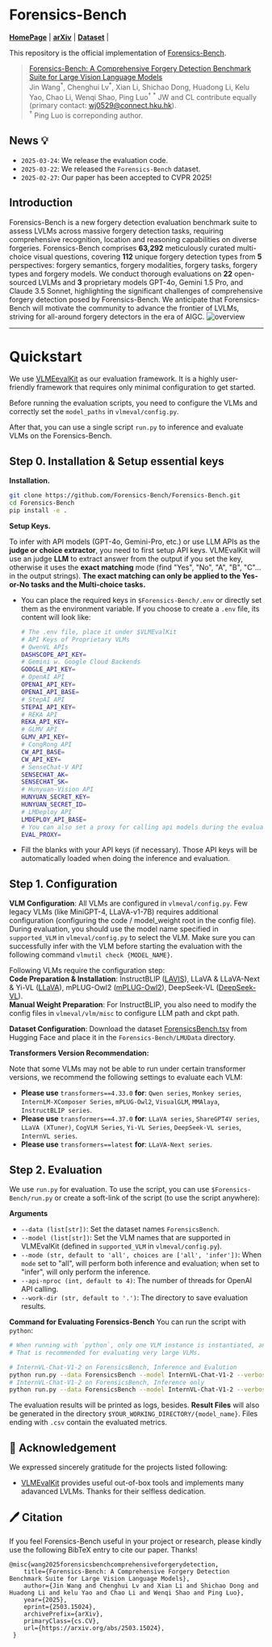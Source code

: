 # Forensics-Bench

<p align="left">
  <!-- <a href="#🚀-quick-start"><b>Quick Start</b></a> | -->
  <a href="https://forensics-bench.github.io/"><b>HomePage</b></a> |
  <a href="https://arxiv.org/abs/2503.15024"><b>arXiv</b></a> |
  <a href="https://huggingface.co/datasets/Forensics-bench/Forensics-bench"><b>Dataset</b></a> |
  <!-- <a href="#🖊️-citation"><b>Citation</b></a> <br> -->
</p>

This repository is the official implementation of [Forensics-Bench](https://arxiv.org/abs/2503.15024). 

> [Forensics-Bench: A Comprehensive Forgery Detection Benchmark Suite for Large Vision Language Models](https://arxiv.org/abs/2503.15024)  
> Jin Wang<sup>\*</sup>, Chenghui Lv<sup>\*</sup>, Xian Li, Shichao Dong, Huadong Li, Kelu Yao, Chao Li, Wenqi Shao, Ping Luo<sup>†</sup>
> <sup>\*</sup> JW and CL contribute equally (primary contact: <a href="mailto:wj0529@connect.hku.hk">wj0529@connect.hku.hk</a>).  
> <sup>†</sup> Ping Luo is correponding author. 

## News 💡

- `2025-03-24`: We release the evaluation code.
- `2025-03-22`: We released the `Forensics-Bench` dataset. 
- `2025-02-27`: Our paper has been accepted to CVPR 2025!

## Introduction
Forensics-Bench is a new forgery detection evaluation benchmark suite to assess LVLMs across massive forgery detection tasks, requiring comprehensive recognition, location and reasoning capabilities on diverse forgeries. Forensics-Bench comprises <b>63,292</b> meticulously curated multi-choice visual questions, covering <b>112</b> unique forgery detection types from <b>5</b> perspectives: forgery semantics, forgery modalities, forgery tasks, forgery types and forgery models. We conduct thorough evaluations on <b>22</b> open-sourced LVLMs and <b>3</b> proprietary models GPT-4o, Gemini 1.5 Pro, and Claude 3.5 Sonnet, highlighting the significant challenges of comprehensive forgery detection posed by Forensics-Bench. We anticipate that Forensics-Bench will motivate the community to advance the frontier of LVLMs, striving for all-around forgery detectors in the era of AIGC.
![overview](assets/FDBENCH2.png)

---

# Quickstart

We use [VLMEevalKit](https://github.com/open-compass/VLMEvalKit) as our evaluation framework. It is a highly user-friendly framework that requires only minimal configuration to get started.

Before running the evaluation scripts, you need to configure the VLMs and correctly set the `model_paths` in `vlmeval/config.py`.

After that, you can use a single script `run.py` to inference and evaluate VLMs on the Forensics-Bench.

## Step 0. Installation & Setup essential keys

**Installation.**

```bash
git clone https://github.com/Forensics-Bench/Forensics-Bench.git
cd Forensics-Bench
pip install -e .
```

**Setup Keys.**

To infer with API models (GPT-4o, Gemini-Pro, etc.) or use LLM APIs as the **judge or choice extractor**, you need to first setup API keys. VLMEvalKit will use an judge **LLM** to extract answer from the output if you set the key, otherwise it uses the **exact matching** mode (find "Yes", "No", "A", "B", "C"... in the output strings). **The exact matching can only be applied to the Yes-or-No tasks and the Multi-choice tasks.**

- You can place the required keys in `$Forensics-Bench/.env` or directly set them as the environment variable. If you choose to create a `.env` file, its content will look like:

  ```bash
  # The .env file, place it under $VLMEvalKit
  # API Keys of Proprietary VLMs
  # QwenVL APIs
  DASHSCOPE_API_KEY=
  # Gemini w. Google Cloud Backends
  GOOGLE_API_KEY=
  # OpenAI API
  OPENAI_API_KEY=
  OPENAI_API_BASE=
  # StepAI API
  STEPAI_API_KEY=
  # REKA API
  REKA_API_KEY=
  # GLMV API
  GLMV_API_KEY=
  # CongRong API
  CW_API_BASE=
  CW_API_KEY=
  # SenseChat-V API
  SENSECHAT_AK=
  SENSECHAT_SK=
  # Hunyuan-Vision API
  HUNYUAN_SECRET_KEY=
  HUNYUAN_SECRET_ID=
  # LMDeploy API
  LMDEPLOY_API_BASE=
  # You can also set a proxy for calling api models during the evaluation stage
  EVAL_PROXY=
  ```

- Fill the blanks with your API keys (if necessary). Those API keys will be automatically loaded when doing the inference and evaluation.

## Step 1. Configuration

**VLM Configuration**: All VLMs are configured in `vlmeval/config.py`. Few legacy VLMs (like MiniGPT-4, LLaVA-v1-7B) requires additional configuration (configuring the code / model_weight root in the config file). During evaluation, you should use the model name specified in `supported_VLM` in `vlmeval/config.py` to select the VLM. Make sure you can successfully infer with the VLM before starting the evaluation with the following command `vlmutil check {MODEL_NAME}`.

Following VLMs require the configuration step:  
**Code Preparation & Installation**: InstructBLIP ([LAVIS](https://github.com/salesforce/LAVIS)), LLaVA & LLaVA-Next & Yi-VL ([LLaVA](https://github.com/haotian-liu/LLaVA)), mPLUG-Owl2 ([mPLUG-Owl2](https://github.com/X-PLUG/mPLUG-Owl/tree/main/mPLUG-Owl2)), DeepSeek-VL ([DeepSeek-VL](https://github.com/deepseek-ai/DeepSeek-VL)).  
**Manual Weight Preparation**: For InstructBLIP, you also need to modify the config files in `vlmeval/vlm/misc` to configure LLM path and ckpt path.

**Dataset Configuration**: Download the dataset [ForensicsBench.tsv](https://huggingface.co/datasets/Forensics-bench/Forensics-bench) from Hugging Face and place it in the `Forensics-Bench/LMUData` directory.

**Transformers Version Recommendation:**

Note that some VLMs may not be able to run under certain transformer versions, we recommend the following settings to evaluate each VLM:

- **Please use** `transformers==4.33.0` **for**: `Qwen series`, `Monkey series`, `InternLM-XComposer Series`, `mPLUG-Owl2`, `VisualGLM`, `MMAlaya`, `InstructBLIP series`.
- **Please use** `transformers==4.37.0` **for**: `LLaVA series`, `ShareGPT4V series`, `LLaVA (XTuner)`, `CogVLM Series`, `Yi-VL Series`, `DeepSeek-VL series`, `InternVL series`.
- **Please use** `transformers==latest` **for**: `LLaVA-Next series`.

## Step 2. Evaluation

We use `run.py` for evaluation. To use the script, you can use `$Forensics-Bench/run.py` or create a soft-link of the script (to use the script anywhere):

**Arguments** 

- `--data (list[str])`: Set the dataset names `ForensicsBench`.
- `--model (list[str])`: Set the VLM names that are supported in VLMEvalKit (defined in `supported_VLM` in `vlmeval/config.py`).
- `--mode (str, default to 'all', choices are ['all', 'infer'])`: When `mode` set to "all", will perform both inference and evaluation; when set to "infer", will only perform the inference.
- `--api-nproc (int, default to 4)`: The number of threads for OpenAI API calling.
- `--work-dir (str, default to '.')`: The directory to save evaluation results.

**Command for Evaluating Forensics-Bench**
You can run the script with `python`:

```bash
# When running with `python`, only one VLM instance is instantiated, and it might use multiple GPUs (depending on its default behavior).
# That is recommended for evaluating very large VLMs.

# InternVL-Chat-V1-2 on ForensicsBench, Inference and Evalution
python run.py --data ForensicsBench --model InternVL-Chat-V1-2 --verbose
# InternVL-Chat-V1-2 on ForensicsBench, Inference only
python run.py --data ForensicsBench --model InternVL-Chat-V1-2 --verbose --mode infer
```

The evaluation results will be printed as logs, besides. **Result Files** will also be generated in the directory `$YOUR_WORKING_DIRECTORY/{model_name}`. Files ending with `.csv` contain the evaluated metrics.

## 💐 Acknowledgement

We expressed sincerely gratitude for the projects listed following:

- [VLMEvalKit](https://github.com/open-compass/VLMEvalKit) provides useful out-of-box tools and implements many adavanced LVLMs. Thanks for their selfless dedication.

## 🖊️ Citation

If you feel Forensics-Bench useful in your project or research, please kindly use the following BibTeX entry to cite our paper. Thanks!

```
@misc{wang2025forensicsbenchcomprehensiveforgerydetection,
    title={Forensics-Bench: A Comprehensive Forgery Detection Benchmark Suite for Large Vision Language Models}, 
    author={Jin Wang and Chenghui Lv and Xian Li and Shichao Dong and Huadong Li and kelu Yao and Chao Li and Wenqi Shao and Ping Luo},
    year={2025},
    eprint={2503.15024},
    archivePrefix={arXiv},
    primaryClass={cs.CV},
    url={https://arxiv.org/abs/2503.15024}, 
 }
```
